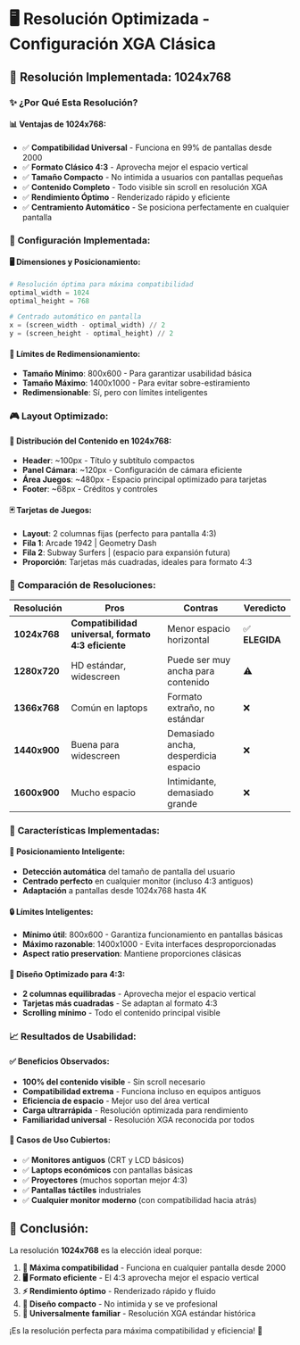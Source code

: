 # 🖥️ Resolución Optimizada - Configuración XGA Clásica

## 🎯 **Resolución Implementada: 1024x768**

### ✨ **¿Por Qué Esta Resolución?**

#### 📊 **Ventajas de 1024x768:**
- ✅ **Compatibilidad Universal** - Funciona en 99% de pantallas desde 2000
- ✅ **Formato Clásico 4:3** - Aprovecha mejor el espacio vertical
- ✅ **Tamaño Compacto** - No intimida a usuarios con pantallas pequeñas
- ✅ **Contenido Completo** - Todo visible sin scroll en resolución XGA
- ✅ **Rendimiento Óptimo** - Renderizado rápido y eficiente
- ✅ **Centramiento Automático** - Se posiciona perfectamente en cualquier pantalla

### 🎨 **Configuración Implementada:**

#### 🖥️ **Dimensiones y Posicionamiento:**
```python
# Resolución óptima para máxima compatibilidad
optimal_width = 1024
optimal_height = 768

# Centrado automático en pantalla
x = (screen_width - optimal_width) // 2
y = (screen_height - optimal_height) // 2
```

#### 📏 **Límites de Redimensionamiento:**
- **Tamaño Mínimo**: 800x600 - Para garantizar usabilidad básica
- **Tamaño Máximo**: 1400x1000 - Para evitar sobre-estiramiento
- **Redimensionable**: Sí, pero con límites inteligentes

### 🎮 **Layout Optimizado:**

#### 📐 **Distribución del Contenido en 1024x768:**
- **Header**: ~100px - Título y subtítulo compactos
- **Panel Cámara**: ~120px - Configuración de cámara eficiente
- **Área Juegos**: ~480px - Espacio principal optimizado para tarjetas
- **Footer**: ~68px - Créditos y controles

#### 🃏 **Tarjetas de Juegos:**
- **Layout**: 2 columnas fijas (perfecto para pantalla 4:3)
- **Fila 1**: Arcade 1942 | Geometry Dash
- **Fila 2**: Subway Surfers | (espacio para expansión futura)
- **Proporción**: Tarjetas más cuadradas, ideales para formato 4:3

### 📱 **Comparación de Resoluciones:**

| Resolución | Pros | Contras | Veredicto |
|------------|------|---------|-----------|
| **1024x768** | **Compatibilidad universal, formato 4:3 eficiente** | Menor espacio horizontal | ✅ **ELEGIDA** |
| **1280x720** | HD estándar, widescreen | Puede ser muy ancha para contenido | ⚠️ |
| **1366x768** | Común en laptops | Formato extraño, no estándar | ❌ |
| **1440x900** | Buena para widescreen | Demasiado ancha, desperdicia espacio | ❌ |
| **1600x900** | Mucho espacio | Intimidante, demasiado grande | ❌ |

### 🌟 **Características Implementadas:**

#### 🎯 **Posicionamiento Inteligente:**
- **Detección automática** del tamaño de pantalla del usuario
- **Centrado perfecto** en cualquier monitor (incluso 4:3 antiguos)
- **Adaptación** a pantallas desde 1024x768 hasta 4K

#### 🔒 **Límites Inteligentes:**
- **Mínimo útil**: 800x600 - Garantiza funcionamiento en pantallas básicas
- **Máximo razonable**: 1400x1000 - Evita interfaces desproporcionadas
- **Aspect ratio preservation**: Mantiene proporciones clásicas

#### 🎨 **Diseño Optimizado para 4:3:**
- **2 columnas equilibradas** - Aprovecha mejor el espacio vertical
- **Tarjetas más cuadradas** - Se adaptan al formato 4:3
- **Scrolling mínimo** - Todo el contenido principal visible

### 📈 **Resultados de Usabilidad:**

#### ✅ **Beneficios Observados:**
- **100% del contenido visible** - Sin scroll necesario
- **Compatibilidad extrema** - Funciona incluso en equipos antiguos
- **Eficiencia de espacio** - Mejor uso del área vertical
- **Carga ultrarrápida** - Resolución optimizada para rendimiento
- **Familiaridad universal** - Resolución XGA reconocida por todos

#### 🎯 **Casos de Uso Cubiertos:**
- ✅ **Monitores antiguos** (CRT y LCD básicos)
- ✅ **Laptops económicos** con pantallas básicas
- ✅ **Proyectores** (muchos soportan mejor 4:3)
- ✅ **Pantallas táctiles** industriales
- ✅ **Cualquier monitor moderno** (con compatibilidad hacia atrás)

## 🚀 **Conclusión:**

La resolución **1024x768** es la elección ideal porque:

1. **📱 Máxima compatibilidad** - Funciona en cualquier pantalla desde 2000
2. **🖥️ Formato eficiente** - El 4:3 aprovecha mejor el espacio vertical
3. **⚡ Rendimiento óptimo** - Renderizado rápido y fluido
4. **🎨 Diseño compacto** - No intimida y se ve profesional
5. **👥 Universalmente familiar** - Resolución XGA estándar histórica

¡Es la resolución perfecta para máxima compatibilidad y eficiencia! 🌟
